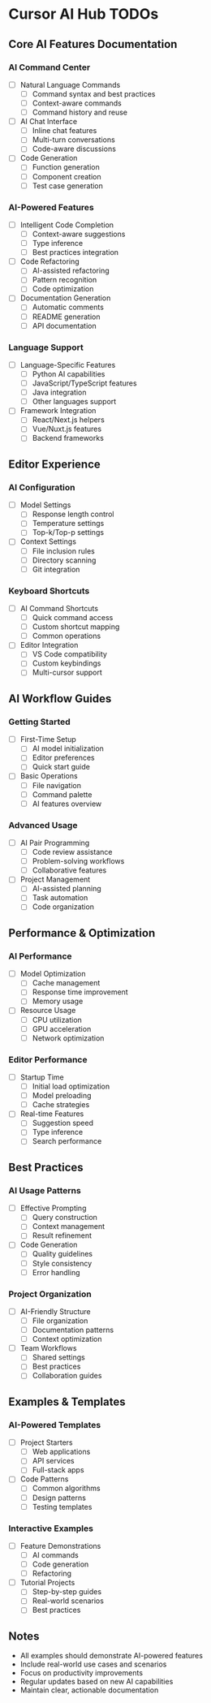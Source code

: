 # Cursor AI Hub TODOs

## Core AI Features Documentation

### AI Command Center

- [ ] Natural Language Commands
  - [ ] Command syntax and best practices
  - [ ] Context-aware commands
  - [ ] Command history and reuse
- [ ] AI Chat Interface
  - [ ] Inline chat features
  - [ ] Multi-turn conversations
  - [ ] Code-aware discussions
- [ ] Code Generation
  - [ ] Function generation
  - [ ] Component creation
  - [ ] Test case generation

### AI-Powered Features

- [ ] Intelligent Code Completion
  - [ ] Context-aware suggestions
  - [ ] Type inference
  - [ ] Best practices integration
- [ ] Code Refactoring
  - [ ] AI-assisted refactoring
  - [ ] Pattern recognition
  - [ ] Code optimization
- [ ] Documentation Generation
  - [ ] Automatic comments
  - [ ] README generation
  - [ ] API documentation

### Language Support

- [ ] Language-Specific Features
  - [ ] Python AI capabilities
  - [ ] JavaScript/TypeScript features
  - [ ] Java integration
  - [ ] Other languages support
- [ ] Framework Integration
  - [ ] React/Next.js helpers
  - [ ] Vue/Nuxt.js features
  - [ ] Backend frameworks

## Editor Experience

### AI Configuration

- [ ] Model Settings
  - [ ] Response length control
  - [ ] Temperature settings
  - [ ] Top-k/Top-p settings
- [ ] Context Settings
  - [ ] File inclusion rules
  - [ ] Directory scanning
  - [ ] Git integration

### Keyboard Shortcuts

- [ ] AI Command Shortcuts
  - [ ] Quick command access
  - [ ] Custom shortcut mapping
  - [ ] Common operations
- [ ] Editor Integration
  - [ ] VS Code compatibility
  - [ ] Custom keybindings
  - [ ] Multi-cursor support

## AI Workflow Guides

### Getting Started

- [ ] First-Time Setup
  - [ ] AI model initialization
  - [ ] Editor preferences
  - [ ] Quick start guide
- [ ] Basic Operations
  - [ ] File navigation
  - [ ] Command palette
  - [ ] AI features overview

### Advanced Usage

- [ ] AI Pair Programming
  - [ ] Code review assistance
  - [ ] Problem-solving workflows
  - [ ] Collaborative features
- [ ] Project Management
  - [ ] AI-assisted planning
  - [ ] Task automation
  - [ ] Code organization

## Performance & Optimization

### AI Performance

- [ ] Model Optimization
  - [ ] Cache management
  - [ ] Response time improvement
  - [ ] Memory usage
- [ ] Resource Usage
  - [ ] CPU utilization
  - [ ] GPU acceleration
  - [ ] Network optimization

### Editor Performance

- [ ] Startup Time
  - [ ] Initial load optimization
  - [ ] Model preloading
  - [ ] Cache strategies
- [ ] Real-time Features
  - [ ] Suggestion speed
  - [ ] Type inference
  - [ ] Search performance

## Best Practices

### AI Usage Patterns

- [ ] Effective Prompting
  - [ ] Query construction
  - [ ] Context management
  - [ ] Result refinement
- [ ] Code Generation
  - [ ] Quality guidelines
  - [ ] Style consistency
  - [ ] Error handling

### Project Organization

- [ ] AI-Friendly Structure
  - [ ] File organization
  - [ ] Documentation patterns
  - [ ] Context optimization
- [ ] Team Workflows
  - [ ] Shared settings
  - [ ] Best practices
  - [ ] Collaboration guides

## Examples & Templates

### AI-Powered Templates

- [ ] Project Starters
  - [ ] Web applications
  - [ ] API services
  - [ ] Full-stack apps
- [ ] Code Patterns
  - [ ] Common algorithms
  - [ ] Design patterns
  - [ ] Testing templates

### Interactive Examples

- [ ] Feature Demonstrations
  - [ ] AI commands
  - [ ] Code generation
  - [ ] Refactoring
- [ ] Tutorial Projects
  - [ ] Step-by-step guides
  - [ ] Real-world scenarios
  - [ ] Best practices

## Notes

- All examples should demonstrate AI-powered features
- Include real-world use cases and scenarios
- Focus on productivity improvements
- Regular updates based on new AI capabilities
- Maintain clear, actionable documentation
